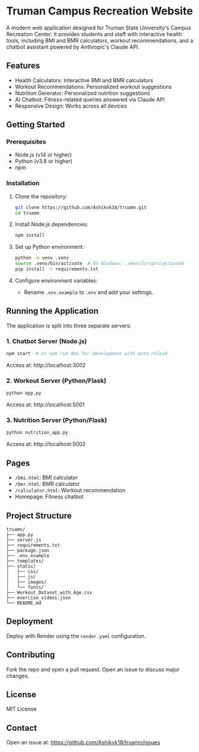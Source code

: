 # Truman Campus Recreation Website

A modern web application designed for Truman State University's Campus Recreation Center. It provides students and staff with interactive health tools, including BMI and BMR calculators, workout recommendations, and a chatbot assistant powered by Anthropic's Claude API.

## Features

- Health Calculators: Interactive BMI and BMR calculators
- Workout Recommendations: Personalized workout suggestions
- Nutrition Gererator: Personalized nutrition suggestions
- AI Chatbot: Fitness-related queries answered via Claude API
- Responsive Design: Works across all devices

## Getting Started

### Prerequisites

- Node.js (v14 or higher)
- Python (v3.8 or higher)
- npm

### Installation

1. Clone the repository:
   ```bash
   git clone https://github.com/Ashikvk18/truamn.git
   cd truamn
   ```

2. Install Node.js dependencies:
   ```bash
   npm install
   ```

3. Set up Python environment:
   ```bash
   python -m venv .venv
   source .venv/bin/activate  # On Windows: .venv\Scripts\activate
   pip install -r requirements.txt
   ```

4. Configure environment variables:
   - Rename `.env.example` to `.env` and add your settings.

## Running the Application

The application is split into three separate servers:

### 1. Chatbot Server (Node.js)
```bash
npm start  # or npm run dev for development with auto-reload
```
Access at: http://localhost:3002

### 2. Workout Server (Python/Flask)
```bash
python app.py
```
Access at: http://localhost:5001

### 3. Nutrition Server (Python/Flask)
```bash
python nutrition_app.py
```
Access at: http://localhost:5002

## Pages

- `/bmi.html`: BMI calculator
- `/bmr.html`: BMR calculator
- `/calculator.html`: Workout recommendation
- Homepage: Fitness chatbot

## Project Structure

```
truamn/
├── app.py
├── server.js
├── requirements.txt
├── package.json
├── .env.example
├── templates/
├── static/
│   ├── css/
│   ├── js/
│   ├── images/
│   └── fonts/
├── Workout_Dataset_with_Age.csv
├── exercise_videos.json
└── README.md
```

## Deployment

Deploy with Render using the `render.yaml` configuration.

## Contributing

Fork the repo and open a pull request. Open an issue to discuss major changes.

## License

MIT License

## Contact

Open an issue at: https://github.com/Ashikvk18/truamn/issues

